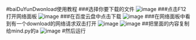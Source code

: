 #baiDuYunDwonload使用教程
###选择你要下载的文件
![image](https://github.com/user-attachments/assets/a614c8b7-10ba-4894-bac4-b43a9d6e1e97)
###点击F12打开网络面板
![image](https://github.com/user-attachments/assets/8628c45a-1936-415c-85b5-1fdd2f032f2a)
###在百度云盘中点击下载
![image](https://github.com/user-attachments/assets/ca6370b5-19c2-4dec-88d2-775646c6527c)
###在网络面板中看到有一个download的网络请求双击打开
![image](https://github.com/user-attachments/assets/ebb6a78c-3e73-4e3e-afaa-ce6a0fe6e86b)
![image](https://github.com/user-attachments/assets/c8e7671e-07b2-4d3e-811e-c2bb757cfccc)
##把里面的内容复制给mind.py的a
![image](https://github.com/user-attachments/assets/a5a8c632-8945-4f8c-864d-5a6039cd8ed8)
#然后运行
